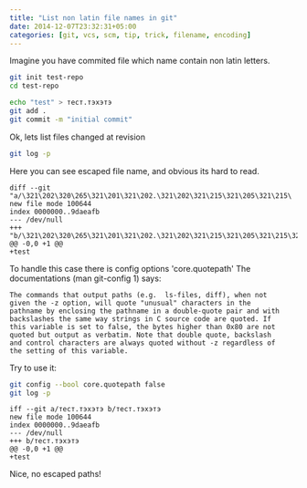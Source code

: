 ```yaml
---
title: "List non latin file names in git"
date: 2014-12-07T23:32:31+05:00
categories: [git, vcs, scm, tip, trick, filename, encoding]
---
```


Imagine you have commited file which name contain non latin letters.

``` bash
git init test-repo
cd test-repo

echo "test" > тест.тэхэтэ
git add .
git commit -m "initial commit"
```

Ok, lets list files changed at revision

``` bash
git log -p
```

Here you can see escaped file name, and obvious its hard to read.

```
diff --git "a/\321\202\320\265\321\201\321\202.\321\202\321\215\321\205\321\215\
new file mode 100644
index 0000000..9daeafb
--- /dev/null
+++ "b/\321\202\320\265\321\201\321\202.\321\202\321\215\321\205\321\215\321\202
@@ -0,0 +1 @@
+test
```

To handle this case there is config options 'core.quotepath'
The documentations (man git-config 1) says:

```
The commands that output paths (e.g.  ls-files, diff), when not
given the -z option, will quote "unusual" characters in the
pathname by enclosing the pathname in a double-quote pair and with
backslashes the same way strings in C source code are quoted. If
this variable is set to false, the bytes higher than 0x80 are not
quoted but output as verbatim. Note that double quote, backslash
and control characters are always quoted without -z regardless of
the setting of this variable.
```

Try to use it:

``` bash
git config --bool core.quotepath false
git log -p
```

```
iff --git a/тест.тэхэтэ b/тест.тэхэтэ
new file mode 100644
index 0000000..9daeafb
--- /dev/null
+++ b/тест.тэхэтэ
@@ -0,0 +1 @@
+test
```

Nice, no escaped paths!
